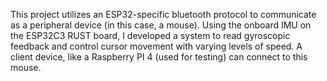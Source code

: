 This project utilizes an ESP32-specific bluetooth protocol to communicate as a peripheral device (in this case, a mouse). Using the onboard IMU on the ESP32C3 RUST board, I developed a system to read gyroscopic feedback and control cursor movement with varying levels of speed. A client device, like a Raspberry PI 4 (used for testing) can connect to this mouse.
